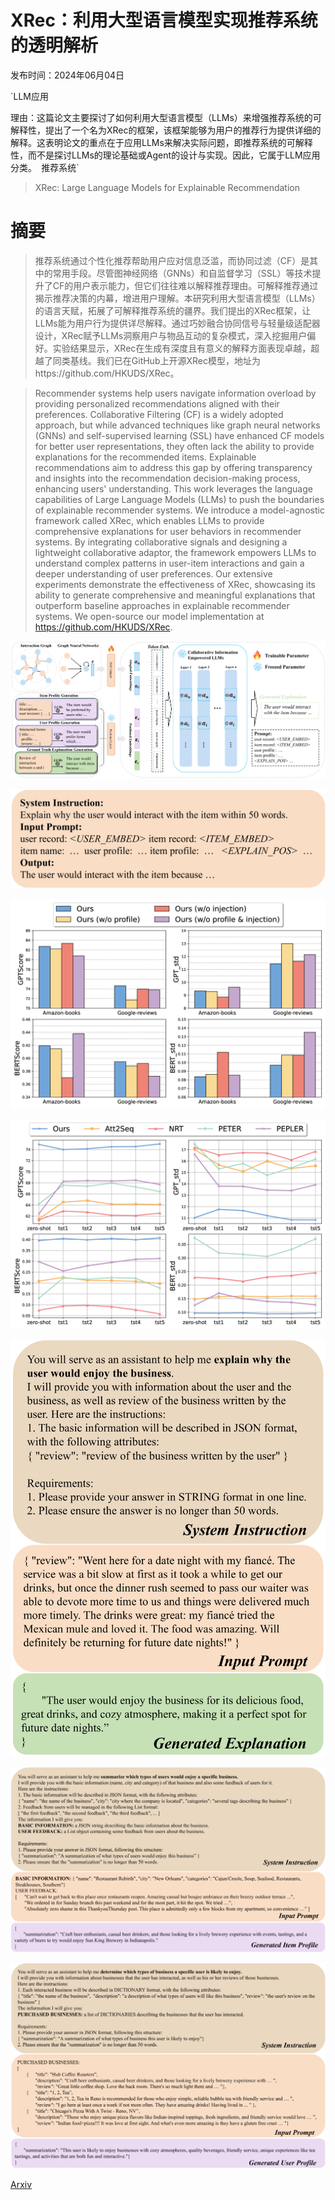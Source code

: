 # XRec：利用大型语言模型实现推荐系统的透明解析

发布时间：2024年06月04日

`LLM应用

理由：这篇论文主要探讨了如何利用大型语言模型（LLMs）来增强推荐系统的可解释性，提出了一个名为XRec的框架，该框架能够为用户的推荐行为提供详细的解释。这表明论文的重点在于应用LLMs来解决实际问题，即推荐系统的可解释性，而不是探讨LLMs的理论基础或Agent的设计与实现。因此，它属于LLM应用分类。` `推荐系统`

> XRec: Large Language Models for Explainable Recommendation

# 摘要

> 推荐系统通过个性化推荐帮助用户应对信息泛滥，而协同过滤（CF）是其中的常用手段。尽管图神经网络（GNNs）和自监督学习（SSL）等技术提升了CF的用户表示能力，但它们往往难以解释推荐理由。可解释推荐通过揭示推荐决策的内幕，增进用户理解。本研究利用大型语言模型（LLMs）的语言天赋，拓展了可解释推荐系统的疆界。我们提出的XRec框架，让LLMs能为用户行为提供详尽解释。通过巧妙融合协同信号与轻量级适配器设计，XRec赋予LLMs洞察用户与物品互动的复杂模式，深入挖掘用户偏好。实验结果显示，XRec在生成有深度且有意义的解释方面表现卓越，超越了同类基线。我们已在GitHub上开源XRec模型，地址为https://github.com/HKUDS/XRec。

> Recommender systems help users navigate information overload by providing personalized recommendations aligned with their preferences. Collaborative Filtering (CF) is a widely adopted approach, but while advanced techniques like graph neural networks (GNNs) and self-supervised learning (SSL) have enhanced CF models for better user representations, they often lack the ability to provide explanations for the recommended items. Explainable recommendations aim to address this gap by offering transparency and insights into the recommendation decision-making process, enhancing users' understanding. This work leverages the language capabilities of Large Language Models (LLMs) to push the boundaries of explainable recommender systems. We introduce a model-agnostic framework called XRec, which enables LLMs to provide comprehensive explanations for user behaviors in recommender systems. By integrating collaborative signals and designing a lightweight collaborative adaptor, the framework empowers LLMs to understand complex patterns in user-item interactions and gain a deeper understanding of user preferences. Our extensive experiments demonstrate the effectiveness of XRec, showcasing its ability to generate comprehensive and meaningful explanations that outperform baseline approaches in explainable recommender systems. We open-source our model implementation at https://github.com/HKUDS/XRec.

![XRec：利用大型语言模型实现推荐系统的透明解析](../../../paper_images/2406.02377/x1.png)

![XRec：利用大型语言模型实现推荐系统的透明解析](../../../paper_images/2406.02377/x2.png)

![XRec：利用大型语言模型实现推荐系统的透明解析](../../../paper_images/2406.02377/x3.png)

![XRec：利用大型语言模型实现推荐系统的透明解析](../../../paper_images/2406.02377/x4.png)

![XRec：利用大型语言模型实现推荐系统的透明解析](../../../paper_images/2406.02377/x5.png)

![XRec：利用大型语言模型实现推荐系统的透明解析](../../../paper_images/2406.02377/x6.png)

![XRec：利用大型语言模型实现推荐系统的透明解析](../../../paper_images/2406.02377/x7.png)

[Arxiv](https://arxiv.org/abs/2406.02377)